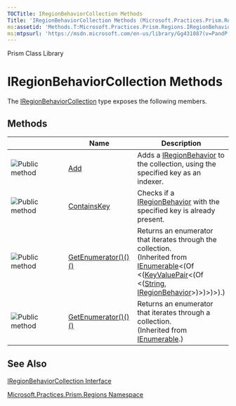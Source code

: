 ```yaml
---
TOCTitle: IRegionBehaviorCollection Methods
Title: 'IRegionBehaviorCollection Methods (Microsoft.Practices.Prism.Regions)'
ms:assetid: 'Methods.T:Microsoft.Practices.Prism.Regions.IRegionBehaviorCollection'
ms:mtpsurl: 'https://msdn.microsoft.com/en-us/library/Gg431087(v=PandP.50)'
---
```


Prism Class Library

IRegionBehaviorCollection Methods
=================================

The [IRegionBehaviorCollection](https://msdn.microsoft.com/t:microsoft.practices.prism.regions.iregionbehaviorcollection) type exposes the following members.

Methods
-------

<span id="methodTableToggle"></span>
<table>
<colgroup>
<col width="33%" />
<col width="33%" />
<col width="33%" />
</colgroup>
<thead>
<tr class="header">
<th> </th>
<th>Name</th>
<th>Description</th>
</tr>
</thead>
<tbody>
<tr class="odd">
<td><img src="https://msdn.microsoft.com/en-us/Gg431087.pubmethod(en-us,PandP.50).gif" title="Public method" /></td>
<td><a href="https://msdn.microsoft.com/m:microsoft.practices.prism.regions.iregionbehaviorcollection.add(system.string%2cmicrosoft.practices.prism.regions.iregionbehavior)">Add</a></td>
<td><div class="summary">
Adds a <a href="https://msdn.microsoft.com/t:microsoft.practices.prism.regions.iregionbehavior">IRegionBehavior</a> to the collection, using the specified key as an indexer.
</div></td>
</tr>
<tr class="even">
<td><img src="https://msdn.microsoft.com/en-us/Gg431087.pubmethod(en-us,PandP.50).gif" title="Public method" /></td>
<td><a href="https://msdn.microsoft.com/m:microsoft.practices.prism.regions.iregionbehaviorcollection.containskey(system.string)">ContainsKey</a></td>
<td><div class="summary">
Checks if a <a href="https://msdn.microsoft.com/t:microsoft.practices.prism.regions.iregionbehavior">IRegionBehavior</a> with the specified key is already present.
</div></td>
</tr>
<tr class="odd">
<td><img src="https://msdn.microsoft.com/en-us/Gg431087.pubmethod(en-us,PandP.50).gif" title="Public method" /></td>
<td><a href="http://msdn2.microsoft.com/en-us/library/s793z9y2">GetEnumerator()()()</a></td>
<td><div class="summary">
Returns an enumerator that iterates through the collection.
</div>
(Inherited from <a href="http://msdn2.microsoft.com/en-us/library/9eekhta0">IEnumerable</a>&lt;(Of &lt;(<a href="http://msdn2.microsoft.com/en-us/library/5tbh8a42">KeyValuePair</a>&lt;(Of &lt;(<a href="http://msdn2.microsoft.com/en-us/library/s1wwdcbf">String</a>, <a href="https://msdn.microsoft.com/t:microsoft.practices.prism.regions.iregionbehavior">IRegionBehavior</a>&gt;)&gt;)&gt;)&gt;).)</td>
</tr>
<tr class="even">
<td><img src="https://msdn.microsoft.com/en-us/Gg431087.pubmethod(en-us,PandP.50).gif" title="Public method" /></td>
<td><a href="http://msdn2.microsoft.com/en-us/library/5zae5365">GetEnumerator()()()</a></td>
<td><div class="summary">
Returns an enumerator that iterates through a collection.
</div>
(Inherited from <a href="http://msdn2.microsoft.com/en-us/library/h1x9x1b1">IEnumerable</a>.)</td>
</tr>
</tbody>
</table>

See Also
--------


[IRegionBehaviorCollection Interface](https://msdn.microsoft.com/t:microsoft.practices.prism.regions.iregionbehaviorcollection)

[Microsoft.Practices.Prism.Regions Namespace](https://msdn.microsoft.com/n:microsoft.practices.prism.regions)
